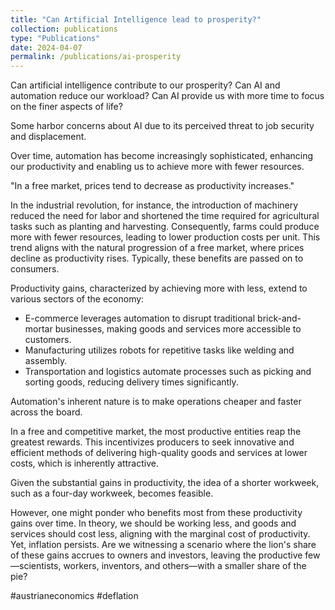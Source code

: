 ```yaml
---
title: "Can Artificial Intelligence lead to prosperity?"
collection: publications
type: "Publications"
date: 2024-04-07
permalink: /publications/ai-prosperity
---
```


Can artificial intelligence contribute to our prosperity? Can AI and automation reduce our workload? Can AI provide us with more time to focus on the finer aspects of life?

Some harbor concerns about AI due to its perceived threat to job security and displacement.

Over time, automation has become increasingly sophisticated, enhancing our productivity and enabling us to achieve more with fewer resources.

"In a free market, prices tend to decrease as productivity increases."

In the industrial revolution, for instance, the introduction of machinery reduced the need for labor and shortened the time required for agricultural tasks such as planting and harvesting. Consequently, farms could produce more with fewer resources, leading to lower production costs per unit. This trend aligns with the natural progression of a free market, where prices decline as productivity rises. Typically, these benefits are passed on to consumers.

Productivity gains, characterized by achieving more with less, extend to various sectors of the economy:

- E-commerce leverages automation to disrupt traditional brick-and-mortar businesses, making goods and services more accessible to customers.
- Manufacturing utilizes robots for repetitive tasks like welding and assembly.
- Transportation and logistics automate processes such as picking and sorting goods, reducing delivery times significantly.

Automation's inherent nature is to make operations cheaper and faster across the board.

In a free and competitive market, the most productive entities reap the greatest rewards. This incentivizes producers to seek innovative and efficient methods of delivering high-quality goods and services at lower costs, which is inherently attractive.

Given the substantial gains in productivity, the idea of a shorter workweek, such as a four-day workweek, becomes feasible.

However, one might ponder who benefits most from these productivity gains over time. In theory, we should be working less, and goods and services should cost less, aligning with the marginal cost of productivity. Yet, inflation persists. Are we witnessing a scenario where the lion's share of these gains accrues to owners and investors, leaving the productive few—scientists, workers, inventors, and others—with a smaller share of the pie?

#austrianeconomics #deflation
